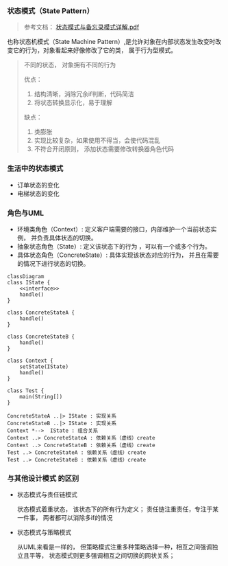 ### 状态模式（State Pattern）

> 参考文档： [状态模式与备忘录模式详解.pdf](source/状态模式与备忘录模式详解.pdf) 

也称状态机模式（State Machine Pattern）,是允许对象在内部状态发生改变时改变它的行为，对象看起来好像修改了它的类， 属于行为型模式。

> 不同的状态， 对象拥有不同的行为
>
> 优点：
>
> 	1. 结构清晰，消除冗余if判断，代码简洁
>  	2. 将状态转换显示化，易于理解
>
> 缺点：
>
> 1. 类膨胀
> 2. 实现比较复杂，如果使用不得当，会使代码混乱
> 3. 不符合开闭原则， 添加状态需要修改转换器角色代码

### 生活中的状态模式

* 订单状态的变化
* 电梯状态的变化

### 角色与UML

* 环境类角色（Context）: 定义客户端需要的接口，内部维护一个当前状态实例， 并负责具体状态的切换。
* 抽象状态角色（State）: 定义该状态下的行为 ，可以有一个或多个行为。
* 具体状态角色（ConcreteState）: 具体实现该状态对应的行为， 并且在需要的情况下进行状态的切换。

```mermaid
classDiagram
class IState {
	<<interface>>
	handle()
}

class ConcreteStateA {
	handle()
}

class ConcreteStateB {
	handle()
}

class Context {
	setState(IState)
	handle()
}

class Test {
	main(String[])
}

ConcreteStateA ..|> IState : 实现关系
ConcreteStateB ..|> IState : 实现关系
Context *-->  IState : 组合关系
Context ..> ConcreteStateA : 依赖关系（虚线）create
Context ..> ConcreteStateB : 依赖关系（虚线）create
Test ..> ConcreteStateA : 依赖关系（虚线）create
Test ..> ConcreteStateB : 依赖关系（虚线）create
```

### 与其他设计模式 的区别

* 状态模式与责任链模式

  状态模式着重状态， 该状态下的所有行为定义； 责任链注重责任，专注于某一件事， 两者都可以消除多if的情况

* 状态模式与策略模式

  从UML来看是一样的， 但策略模式注重多种策略选择一种，相互之间强调独立且平等， 状态模式则更多强调相互之间切换的网状关系； 